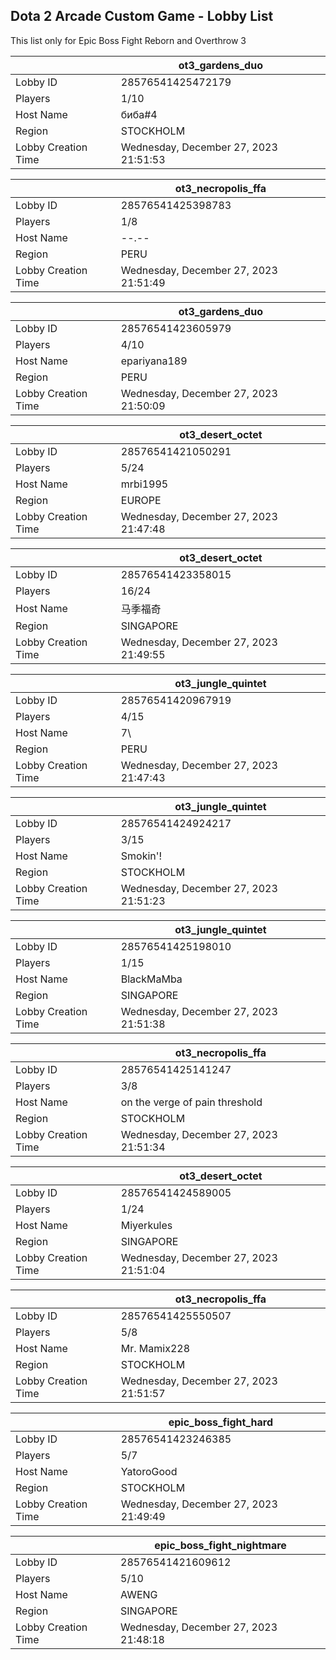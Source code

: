 ## Dota 2 Arcade Custom Game - Lobby List

This list only for Epic Boss Fight Reborn and Overthrow 3

|  | ot3_gardens_duo |
| ------ | ------ |
| Lobby ID | 28576541425472179 |
| Players | 1/10 |
| Host Name | биба#4 |
| Region | STOCKHOLM |
| Lobby Creation Time | Wednesday, December 27, 2023 21:51:53 |


|  | ot3_necropolis_ffa |
| ------ | ------ |
| Lobby ID | 28576541425398783 |
| Players | 1/8 |
| Host Name | --.-- |
| Region | PERU |
| Lobby Creation Time | Wednesday, December 27, 2023 21:51:49 |


|  | ot3_gardens_duo |
| ------ | ------ |
| Lobby ID | 28576541423605979 |
| Players | 4/10 |
| Host Name | epariyana189 |
| Region | PERU |
| Lobby Creation Time | Wednesday, December 27, 2023 21:50:09 |


|  | ot3_desert_octet |
| ------ | ------ |
| Lobby ID | 28576541421050291 |
| Players | 5/24 |
| Host Name | mrbi1995 |
| Region | EUROPE |
| Lobby Creation Time | Wednesday, December 27, 2023 21:47:48 |


|  | ot3_desert_octet |
| ------ | ------ |
| Lobby ID | 28576541423358015 |
| Players | 16/24 |
| Host Name | 马季福奇 |
| Region | SINGAPORE |
| Lobby Creation Time | Wednesday, December 27, 2023 21:49:55 |


|  | ot3_jungle_quintet |
| ------ | ------ |
| Lobby ID | 28576541420967919 |
| Players | 4/15 |
| Host Name | 7\ |
| Region | PERU |
| Lobby Creation Time | Wednesday, December 27, 2023 21:47:43 |


|  | ot3_jungle_quintet |
| ------ | ------ |
| Lobby ID | 28576541424924217 |
| Players | 3/15 |
| Host Name | Smokin'! |
| Region | STOCKHOLM |
| Lobby Creation Time | Wednesday, December 27, 2023 21:51:23 |


|  | ot3_jungle_quintet |
| ------ | ------ |
| Lobby ID | 28576541425198010 |
| Players | 1/15 |
| Host Name | BlackMaMba |
| Region | SINGAPORE |
| Lobby Creation Time | Wednesday, December 27, 2023 21:51:38 |


|  | ot3_necropolis_ffa |
| ------ | ------ |
| Lobby ID | 28576541425141247 |
| Players | 3/8 |
| Host Name | on the verge of pain threshold |
| Region | STOCKHOLM |
| Lobby Creation Time | Wednesday, December 27, 2023 21:51:34 |


|  | ot3_desert_octet |
| ------ | ------ |
| Lobby ID | 28576541424589005 |
| Players | 1/24 |
| Host Name | Miyerkules |
| Region | SINGAPORE |
| Lobby Creation Time | Wednesday, December 27, 2023 21:51:04 |


|  | ot3_necropolis_ffa |
| ------ | ------ |
| Lobby ID | 28576541425550507 |
| Players | 5/8 |
| Host Name | Mr. Mamix228 |
| Region | STOCKHOLM |
| Lobby Creation Time | Wednesday, December 27, 2023 21:51:57 |


|  | epic_boss_fight_hard |
| ------ | ------ |
| Lobby ID | 28576541423246385 |
| Players | 5/7 |
| Host Name | YatoroGood |
| Region | STOCKHOLM |
| Lobby Creation Time | Wednesday, December 27, 2023 21:49:49 |


|  | epic_boss_fight_nightmare |
| ------ | ------ |
| Lobby ID | 28576541421609612 |
| Players | 5/10 |
| Host Name | AWENG |
| Region | SINGAPORE |
| Lobby Creation Time | Wednesday, December 27, 2023 21:48:18 |


